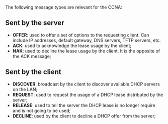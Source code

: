 The following message types are relevant for the CCNA:

## Sent by the server

- **OFFER**: used to offer a set of options to the requesting client. Can include IP addresses, default gateway, DNS servers, TFTP servers, etc.
- **ACK**: used to acknowledge the lease usage by the client;
- **NAK**: used to decline the lease usage by the client. It is the opposite of the ACK message;

## Sent by the client

- **DISCOVER**: broadcast by the client to discover available DHCP servers on the LAN;
- **REQUEST**: used to request the usage of a DHCP lease distributed by the server;
- **RELEASE**: used to tell the server the DHCP lease is no longer require and is not going to be used;
- **DECLINE**: used by the client to decline a DHCP offer from the server;

